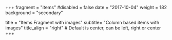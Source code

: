 +++
fragment = "items"
#disabled = false
date = "2017-10-04"
weight = 182
background = "secondary"

title = "Items Fragment with images"
subtitle= "Column based items with images"
title_align = "right" # Default is center, can be left, right or center
+++
